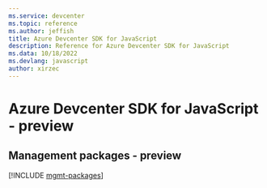 ```yaml
---
ms.service: devcenter
ms.topic: reference
ms.author: jeffish
title: Azure Devcenter SDK for JavaScript
description: Reference for Azure Devcenter SDK for JavaScript
ms.data: 10/18/2022
ms.devlang: javascript
author: xirzec
---
```

# Azure Devcenter SDK for JavaScript - preview

## Management packages - preview
[!INCLUDE [mgmt-packages](devcenter-mgmt-index.md)]